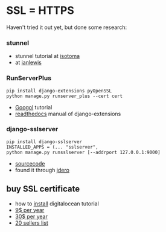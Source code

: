 # SSL = HTTP**S**

Haven't tried it out yet, but done some research:

### stunnel
* stunnel tutorial at [isotoma](https://www.isotoma.com/blog/2012/07/17/running-a-django-dev-instance-over-https/)
* at [ianlewis](https://www.ianlewis.org/en/testing-https-djangos-development-server)

### RunServerPlus

    pip install django-extensions pyOpenSSL
    python manage.py runserver_plus --cert cert
    
* [Googol](http://stackoverflow.com/questions/7610394/how-to-setup-ssl-on-a-local-django-server-to-test-a-facebook-app/18694704#18694704) tutorial
* [readthedocs](https://django-extensions.readthedocs.org/en/latest/runserver_plus.html#ssl) manual of django-extensions

### django-sslserver

    pip install django-sslserver
    INSTALLED_APPS = (... "sslserver",
    python manage.py runsslserver [--addrport 127.0.0.1:9000]
    
* [sourcecode](https://github.com/teddziuba/django-sslserver)
* found it through [jdero](http://stackoverflow.com/questions/7610394/how-to-setup-ssl-on-a-local-django-server-to-test-a-facebook-app/18167433#18167433)


## buy SSL certificate
* how to [install](https://www.digitalocean.com/community/tutorials/how-to-install-an-ssl-certificate-from-a-commercial-certificate-authority) digitalocean tutorial
* [9$ per year](https://www.namecheap.com/security/ssl-certificates/domain-validation.aspx)
* [30$ per year](https://www.hosteurope.de/en/SSL-Zertifikate/)
* [20 sellers list](http://webdesign.about.com/od/ssl/tp/cheapest-ssl-certificates.htm)